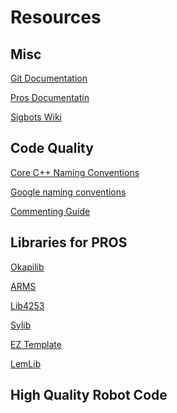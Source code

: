 # Resources

## Misc
[Git Documentation](https://git-scm.com/doc)

[Pros Documentatin](https://pros.cs.purdue.edu/v5/index.html)

[Sigbots Wiki](https://wiki.purduesigbots.com/)

## Code Quality

[Core C++ Naming Conventions](https://github.com/isocpp/CppCoreGuidelines/blob/master/CppCoreGuidelines.md#S-naming)

[Google naming conventions](https://google.github.io/styleguide/cppguide.html#Variable_Names)

[Commenting Guide](https://stackoverflow.blog/2021/12/23/best-practices-for-writing-code-comments/)

## Libraries for PROS

[Okapilib](https://okapilib.github.io/OkapiLib/index.html)

[ARMS](https://github.com/purduesigbots/LEGS)

[Lib4253](https://github.com/Ryan4253/lib4253)

[Sylib](https://github.com/sy1vi3/sylib)

[EZ Template](https://github.com/EZ-Robotics/EZ-Template)

[LemLib](https://github.com/LemLib/LemLib)

## High Quality Robot Code

[](https://github.com/theol0403/lib7842)

[](https://github.com/Ryan4253/4253B-Tipping-Point-Worlds)

[](https://github.com/vexcode-2020/Team_23880E-Skills-Code)

[](https://github.com/nickmertin/5225A-2017-2018)

[](https://github.com/vexcode-2019/Team_7K_robotics)
